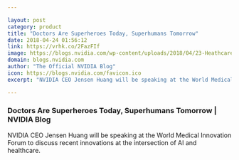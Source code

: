 ```yaml
---

layout: post
category: product
title: "Doctors Are Superheroes Today, Superhumans Tomorrow"
date: 2018-04-24 01:56:12
link: https://vrhk.co/2FazFIf
image: https://blogs.nvidia.com/wp-content/uploads/2018/04/23-Heathcare-Timeneline.png
domain: blogs.nvidia.com
author: "The Official NVIDIA Blog"
icon: https://blogs.nvidia.com/favicon.ico
excerpt: "NVIDIA CEO Jensen Huang will be speaking at the World Medical Innovation Forum to discuss recent innovations at the intersection of AI and healthcare. "

---
```


### Doctors Are Superheroes Today, Superhumans Tomorrow | NVIDIA Blog

NVIDIA CEO Jensen Huang will be speaking at the World Medical Innovation Forum to discuss recent innovations at the intersection of AI and healthcare. 